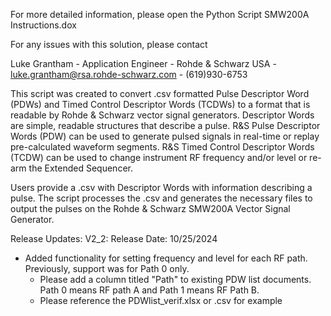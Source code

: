 For more detailed information, please open the Python Script SMW200A Instructions.dox

For any issues with this solution, please contact

Luke Grantham -
Application Engineer -
Rohde & Schwarz USA -
luke.grantham@rsa.rohde-schwarz.com -
(619)930-6753

This script was created to convert .csv formatted Pulse Descriptor Word (PDWs) and Timed Control Descriptor Words (TCDWs) to a format that is readable by Rohde & Schwarz vector signal generators. 
Descriptor Words are simple, readable structures that describe a pulse. R&S Pulse Descriptor Words (PDW) can be used to generate pulsed signals in real-time or replay pre-calculated waveform segments. R&S Timed Control Descriptor Words (TCDW) can be used to change instrument RF frequency and/or level or re-arm the Extended Sequencer.

Users provide a .csv with Descriptor Words with information describing a pulse. The script processes the .csv and generates the necessary files to output the pulses on the Rohde & Schwarz SMW200A Vector Signal Generator.



Release Updates:
V2_2: Release Date: 10/25/2024
  - Added functionality for setting frequency and level for each RF path. Previously, support was for Path 0 only.
      - Please add a column titled "Path" to existing PDW list documents. Path 0 means RF path A and Path 1 means RF Path B.
      - Please reference the PDWlist_verif.xlsx or .csv for example
